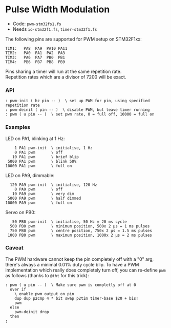 # Pulse Width Modulation

* Code: `pwm-stm32fs1.fs`
* Needs `io-stm32f1.fs`, `timer-stm32f1.fs`

The following pins are supported for PWM setup on STM32F1xx:

    TIM1:   PA8  PA9  PA10 PA11
    TIM2:   PA0  PA1  PA2  PA3
    TIM3:   PA6  PA7  PB0  PB1
    TIM4:   PB6  PB7  PB8  PB9

Pins sharing a timer will run at the same repetition rate.  
Repetition rates which are a divisor of 7200 will be exact.

### API

```forth
: pwm-init ( hz pin -- )  \ set up PWM for pin, using specified repetition rate
: pwm-deinit ( pin -- )  \ disable PWM, but leave timer running
: pwm ( u pin -- )  \ set pwm rate, 0 = full off, 10000 = full on
```

### Examples

LED on PA1, blinking at 1 Hz:

```forth
    1 PA1 pwm-init  \ initialise, 1 Hz
    0 PA1 pwm       \ off
   10 PA1 pwm       \ brief blip
 5000 PA1 pwm       \ blink 50%
10000 PA1 pwm       \ full on
```

LED on PA9, dimmable:

```forth
  120 PA9 pwm-init  \ initialise, 120 Hz
    0 PA9 pwm       \ off
   10 PA9 pwm       \ very dim
 5000 PA9 pwm       \ half dimmed
10000 PA9 pwm       \ full on
```

Servo on PB0:

```forth
   50 PB0 pwm-init  \ initialise, 50 Hz = 20 ms cycle
  500 PB0 pwm       \ minimum position, 500x 2 µs = 1 ms pulses
  750 PB0 pwm       \ centre position, 750x 2 µs = 1.5 ms pulses
 1000 PB0 pwm       \ maximum position, 1000x 2 µs = 2 ms pulses
```

### Caveat

The PWM hardware cannot keep the pin completely off with a "0" arg, there's
always a minimal 0.01% duty cycle blip. To have a PWM implementation which
really does completely turn off, you can re-define `pwm` as follows (thanks to
`@tht` for this trick):

```
: pwm ( u pin -- )  \ Make sure pwm is completly off at 0
  over if
    \ enable pwm output on pin
    dup dup p2cmp 4 * bit swap p2tim timer-base $20 + bis!
    pwm
  else
    pwm-deinit drop
  then
; 
```
